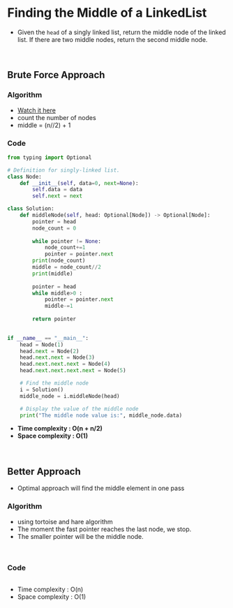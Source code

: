# Finding the Middle of a LinkedList 

- Given the `head` of a singly linked list, return the middle node of the linked list. If there are two middle nodes, return the second middle node.

<br>

## Brute Force Approach 

### Algorithm
- [Watch it here](https://youtu.be/7LjQ57RqgEc?si=dYJq_AE6p99Mq9p8&t=84)
- count the number of nodes
- middle = (n//2) + 1

### Code 

```python
from typing import Optional

# Definition for singly-linked list.
class Node:
    def __init__(self, data=0, next=None):
        self.data = data
        self.next = next

class Solution:
    def middleNode(self, head: Optional[Node]) -> Optional[Node]:
        pointer = head
        node_count = 0
        
        while pointer != None: 
            node_count+=1
            pointer = pointer.next
        print(node_count)
        middle = node_count//2
        print(middle)
        
        pointer = head
        while middle>0 : 
            pointer = pointer.next 
            middle-=1
        
        return pointer
            

if __name__ == "__main__":
    head = Node(1)
    head.next = Node(2)
    head.next.next = Node(3)
    head.next.next.next = Node(4)
    head.next.next.next.next = Node(5)

    # Find the middle node
    i = Solution()
    middle_node = i.middleNode(head)

    # Display the value of the middle node
    print("The middle node value is:", middle_node.data)
```
- **Time complexity : O(n + n/2)**
- **Space complexity : O(1)**

<br>

## Better Approach

- Optimal approach will find the middle element in one pass

### Algorithm

- using tortoise and hare algorithm
- The moment the fast pointer reaches the last node, we stop.
- The smaller pointer will be the middle node. 

<br>

### Code

```python

```
- Time complexity : O(n)
- Space complexity : O(1)